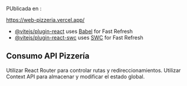 PUblicada en :

https://web-pizzeria.vercel.app/



- [@vitejs/plugin-react](https://github.com/vitejs/vite-plugin-react/blob/main/packages/plugin-react/README.md) uses [Babel](https://babeljs.io/) for Fast Refresh
- [@vitejs/plugin-react-swc](https://github.com/vitejs/vite-plugin-react-swc) uses [SWC](https://swc.rs/) for Fast Refresh

## Consumo API Pizzería

Utilizar React Router para controlar rutas y redireccionamientos. Utilizar Context API para almacenar y modificar el estado global.
